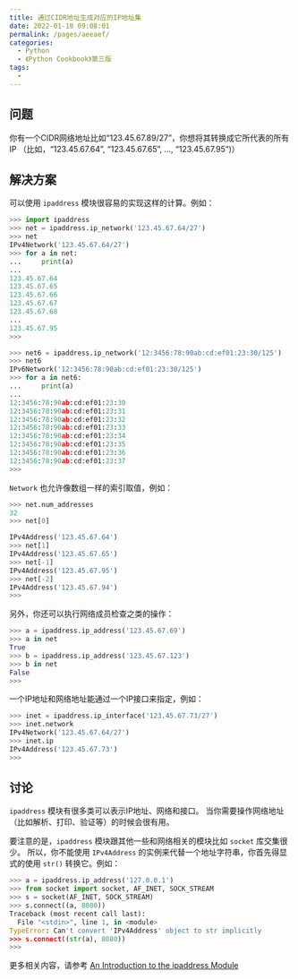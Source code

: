 ```yaml
---
title: 通过CIDR地址生成对应的IP地址集
date: 2022-01-18 09:08:01
permalink: /pages/aeeaef/
categories:
  - Python
  - 《Python Cookbook》第三版
tags:
  - 
---
```


## 问题

你有一个CIDR网络地址比如“123.45.67.89/27”，你想将其转换成它所代表的所有IP （比如，“123.45.67.64”, “123.45.67.65”, …, “123.45.67.95”)）

## 解决方案

可以使用 `ipaddress` 模块很容易的实现这样的计算。例如：

```python
>>> import ipaddress
>>> net = ipaddress.ip_network('123.45.67.64/27')
>>> net
IPv4Network('123.45.67.64/27')
>>> for a in net:
...     print(a)
...
123.45.67.64
123.45.67.65
123.45.67.66
123.45.67.67
123.45.67.68
...
123.45.67.95
>>>

>>> net6 = ipaddress.ip_network('12:3456:78:90ab:cd:ef01:23:30/125')
>>> net6
IPv6Network('12:3456:78:90ab:cd:ef01:23:30/125')
>>> for a in net6:
...     print(a)
...
12:3456:78:90ab:cd:ef01:23:30
12:3456:78:90ab:cd:ef01:23:31
12:3456:78:90ab:cd:ef01:23:32
12:3456:78:90ab:cd:ef01:23:33
12:3456:78:90ab:cd:ef01:23:34
12:3456:78:90ab:cd:ef01:23:35
12:3456:78:90ab:cd:ef01:23:36
12:3456:78:90ab:cd:ef01:23:37
>>>
```

`Network` 也允许像数组一样的索引取值，例如：

```python
>>> net.num_addresses
32
>>> net[0]

IPv4Address('123.45.67.64')
>>> net[1]
IPv4Address('123.45.67.65')
>>> net[-1]
IPv4Address('123.45.67.95')
>>> net[-2]
IPv4Address('123.45.67.94')
>>>
```

另外，你还可以执行网络成员检查之类的操作：

```python
>>> a = ipaddress.ip_address('123.45.67.69')
>>> a in net
True
>>> b = ipaddress.ip_address('123.45.67.123')
>>> b in net
False
>>>
```

一个IP地址和网络地址能通过一个IP接口来指定，例如：

```python
>>> inet = ipaddress.ip_interface('123.45.67.73/27')
>>> inet.network
IPv4Network('123.45.67.64/27')
>>> inet.ip
IPv4Address('123.45.67.73')
>>>
```

## 讨论

`ipaddress` 模块有很多类可以表示IP地址、网络和接口。 当你需要操作网络地址（比如解析、打印、验证等）的时候会很有用。

要注意的是，`ipaddress` 模块跟其他一些和网络相关的模块比如 `socket` 库交集很少。 所以，你不能使用 `IPv4Address` 的实例来代替一个地址字符串，你首先得显式的使用 `str()` 转换它。例如：

```python
>>> a = ipaddress.ip_address('127.0.0.1')
>>> from socket import socket, AF_INET, SOCK_STREAM
>>> s = socket(AF_INET, SOCK_STREAM)
>>> s.connect((a, 8080))
Traceback (most recent call last):
  File "<stdin>", line 1, in <module>
TypeError: Can't convert 'IPv4Address' object to str implicitly
>>> s.connect((str(a), 8080))
>>>
```

更多相关内容，请参考 [An Introduction to the ipaddress Module](https://docs.python.org/3/howto/ipaddress.html)